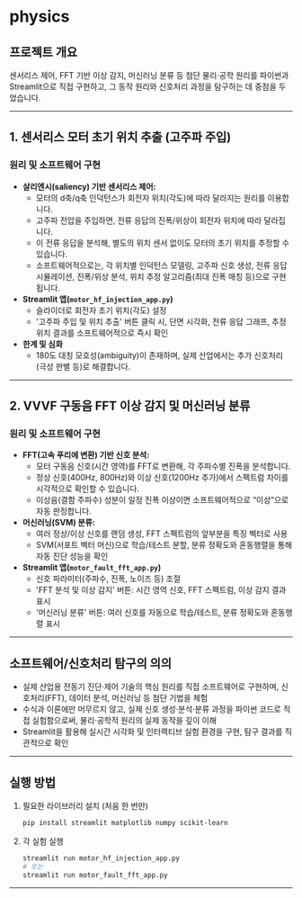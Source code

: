 # physics

## 프로젝트 개요
센서리스 제어, FFT 기반 이상 감지, 머신러닝 분류 등 첨단 물리·공학 원리를 파이썬과 Streamlit으로 직접 구현하고, 그 동작 원리와 신호처리 과정을 탐구하는 데 중점을 두었습니다.

---

## 1. 센서리스 모터 초기 위치 추출 (고주파 주입)

### 원리 및 소프트웨어 구현
- **살리엔시(saliency) 기반 센서리스 제어:**
  - 모터의 d축/q축 인덕턴스가 회전자 위치(각도)에 따라 달라지는 원리를 이용합니다.
  - 고주파 전압을 주입하면, 전류 응답의 진폭/위상이 회전자 위치에 따라 달라집니다.
  - 이 전류 응답을 분석해, 별도의 위치 센서 없이도 모터의 초기 위치를 추정할 수 있습니다.
  - 소프트웨어적으로는, 각 위치별 인덕턴스 모델링, 고주파 신호 생성, 전류 응답 시뮬레이션, 진폭/위상 분석, 위치 추정 알고리즘(최대 진폭 매칭 등)으로 구현됩니다.
- **Streamlit 앱(`motor_hf_injection_app.py`)**
  - 슬라이더로 회전자 초기 위치(각도) 설정
  - '고주파 주입 및 위치 추출' 버튼 클릭 시, 단면 시각화, 전류 응답 그래프, 추정 위치 결과를 소프트웨어적으로 즉시 확인
- **한계 및 심화**
  - 180도 대칭 모호성(ambiguity)이 존재하며, 실제 산업에서는 추가 신호처리(극성 판별 등)로 해결합니다.

---

## 2. VVVF 구동음 FFT 이상 감지 및 머신러닝 분류

### 원리 및 소프트웨어 구현
- **FFT(고속 푸리에 변환) 기반 신호 분석:**
  - 모터 구동음 신호(시간 영역)를 FFT로 변환해, 각 주파수별 진폭을 분석합니다.
  - 정상 신호(400Hz, 800Hz)와 이상 신호(1200Hz 추가)에서 스펙트럼 차이를 시각적으로 확인할 수 있습니다.
  - 이상음(결함 주파수) 성분이 일정 진폭 이상이면 소프트웨어적으로 “이상”으로 자동 판정합니다.
- **머신러닝(SVM) 분류:**
  - 여러 정상/이상 신호를 랜덤 생성, FFT 스펙트럼의 앞부분을 특징 벡터로 사용
  - SVM(서포트 벡터 머신)으로 학습/테스트 분할, 분류 정확도와 혼동행렬을 통해 자동 진단 성능을 확인
- **Streamlit 앱(`motor_fault_fft_app.py`)**
  - 신호 파라미터(주파수, 진폭, 노이즈 등) 조절
  - 'FFT 분석 및 이상 감지' 버튼: 시간 영역 신호, FFT 스펙트럼, 이상 감지 결과 표시
  - '머신러닝 분류' 버튼: 여러 신호를 자동으로 학습/테스트, 분류 정확도와 혼동행렬 표시

---

## 소프트웨어/신호처리 탐구의 의의
- 실제 산업용 전동기 진단·제어 기술의 핵심 원리를 직접 소프트웨어로 구현하며, 신호처리(FFT), 데이터 분석, 머신러닝 등 첨단 기법을 체험
- 수식과 이론에만 머무르지 않고, 실제 신호 생성·분석·분류 과정을 파이썬 코드로 직접 실험함으로써, 물리·공학적 원리의 실제 동작을 깊이 이해
- Streamlit을 활용해 실시간 시각화 및 인터랙티브 실험 환경을 구현, 탐구 결과를 직관적으로 확인

---

## 실행 방법

1. 필요한 라이브러리 설치 (처음 한 번만)
   ```bash
   pip install streamlit matplotlib numpy scikit-learn
   ```
2. 각 실험 실행
   ```bash
   streamlit run motor_hf_injection_app.py
   # 또는
   streamlit run motor_fault_fft_app.py
   ```

---
